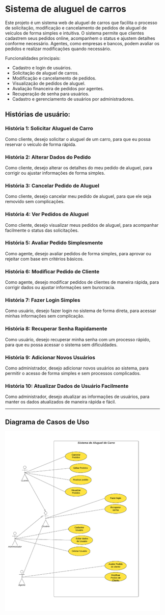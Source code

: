 # Sistema de aluguel de carros
Este projeto é um sistema web de aluguel de carros que facilita o processo de solicitação, modificação e cancelamento de pedidos de aluguel de veículos de forma simples e intuitiva. O sistema permite que clientes cadastrem seus pedidos online, acompanhem o status e ajustem detalhes conforme necessário. Agentes, como empresas e bancos, podem avaliar os pedidos e realizar modificações quando necessário.

Funcionalidades principais:
- Cadastro e login de usuários.
- Solicitação de aluguel de carros.
- Modificação e cancelamento de pedidos.
- Visualização de pedidos de aluguel.
- Avaliação financeira de pedidos por agentes.
- Recuperação de senha para usuários.
- Cadastro e gerenciamento de usuários por administradores.

## Histórias de usuário:

### História 1: Solicitar Aluguel de Carro
Como cliente, desejo solicitar o aluguel de um carro, para que eu possa reservar o veículo de forma rápida.

### História 2: Alterar Dados do Pedido
Como cliente, desejo alterar os detalhes do meu pedido de aluguel, para corrigir ou ajustar informações de forma simples.

### História 3: Cancelar Pedido de Aluguel
Como cliente, desejo cancelar meu pedido de aluguel, para que ele seja removido sem complicações.

### História 4: Ver Pedidos de Aluguel
Como cliente, desejo visualizar meus pedidos de aluguel, para acompanhar facilmente o status das solicitações.

### História 5: Avaliar Pedido Simplesmente
Como agente, desejo avaliar pedidos de forma simples, para aprovar ou rejeitar com base em critérios básicos.

### História 6: Modificar Pedido de Cliente
Como agente, desejo modificar pedidos de clientes de maneira rápida, para corrigir dados ou ajustar informações sem burocracia.

### História 7: Fazer Login Simples
Como usuário, desejo fazer login no sistema de forma direta, para acessar minhas informações sem complicação.

### História 8: Recuperar Senha Rapidamente
Como usuário, desejo recuperar minha senha com um processo rápido, para que eu possa acessar o sistema sem dificuldades.

### História 9: Adicionar Novos Usuários
Como administrador, desejo adicionar novos usuários ao sistema, para permitir o acesso de forma simples e sem processos complicados.

### História 10: Atualizar Dados de Usuário Facilmente
Como administrador, desejo atualizar as informações de usuários, para manter os dados atualizados de maneira rápida e fácil.

---

## Diagrama de Casos de Uso

![Diagramacasosdeuso](https://github.com/CarlosNeimar/AluguelCarros/blob/main/Docs/Casos%20de%20Uso%20-%20Aluguel%20de%20Carros.png)
